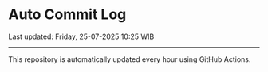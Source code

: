 # Auto Commit Log

Last updated: Friday, 25-07-2025 10:25 WIB

---

This repository is automatically updated every hour using GitHub Actions.

